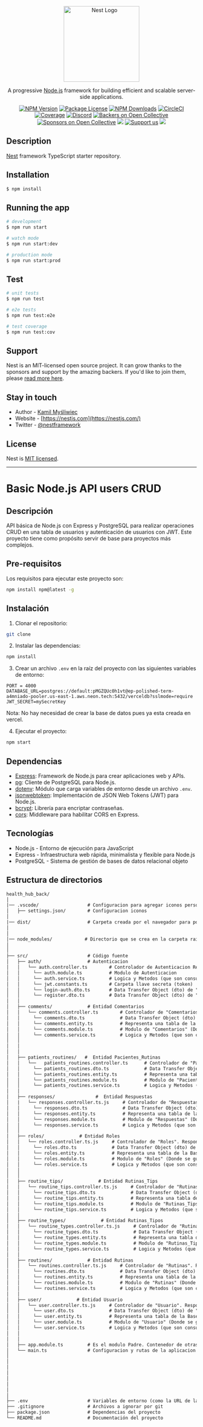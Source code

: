 





<p align="center">
  <a href="http://nestjs.com/" target="blank"><img src="https://nestjs.com/img/logo-small.svg" width="200" alt="Nest Logo" /></a>
</p>

[circleci-image]: https://img.shields.io/circleci/build/github/nestjs/nest/master?token=abc123def456
[circleci-url]: https://circleci.com/gh/nestjs/nest

  <p align="center">A progressive <a href="http://nodejs.org" target="_blank">Node.js</a> framework for building efficient and scalable server-side applications.</p>
    <p align="center">
<a href="https://www.npmjs.com/~nestjscore" target="_blank"><img src="https://img.shields.io/npm/v/@nestjs/core.svg" alt="NPM Version" /></a>
<a href="https://www.npmjs.com/~nestjscore" target="_blank"><img src="https://img.shields.io/npm/l/@nestjs/core.svg" alt="Package License" /></a>
<a href="https://www.npmjs.com/~nestjscore" target="_blank"><img src="https://img.shields.io/npm/dm/@nestjs/common.svg" alt="NPM Downloads" /></a>
<a href="https://circleci.com/gh/nestjs/nest" target="_blank"><img src="https://img.shields.io/circleci/build/github/nestjs/nest/master" alt="CircleCI" /></a>
<a href="https://coveralls.io/github/nestjs/nest?branch=master" target="_blank"><img src="https://coveralls.io/repos/github/nestjs/nest/badge.svg?branch=master#9" alt="Coverage" /></a>
<a href="https://discord.gg/G7Qnnhy" target="_blank"><img src="https://img.shields.io/badge/discord-online-brightgreen.svg" alt="Discord"/></a>
<a href="https://opencollective.com/nest#backer" target="_blank"><img src="https://opencollective.com/nest/backers/badge.svg" alt="Backers on Open Collective" /></a>
<a href="https://opencollective.com/nest#sponsor" target="_blank"><img src="https://opencollective.com/nest/sponsors/badge.svg" alt="Sponsors on Open Collective" /></a>
  <a href="https://paypal.me/kamilmysliwiec" target="_blank"><img src="https://img.shields.io/badge/Donate-PayPal-ff3f59.svg"/></a>
    <a href="https://opencollective.com/nest#sponsor"  target="_blank"><img src="https://img.shields.io/badge/Support%20us-Open%20Collective-41B883.svg" alt="Support us"></a>
  <a href="https://twitter.com/nestframework" target="_blank"><img src="https://img.shields.io/twitter/follow/nestframework.svg?style=social&label=Follow"></a>
</p>
  <!--[![Backers on Open Collective](https://opencollective.com/nest/backers/badge.svg)](https://opencollective.com/nest#backer)
  [![Sponsors on Open Collective](https://opencollective.com/nest/sponsors/badge.svg)](https://opencollective.com/nest#sponsor)-->

## Description

[Nest](https://github.com/nestjs/nest) framework TypeScript starter repository.

## Installation

```bash
$ npm install
```

## Running the app

```bash
# development
$ npm run start

# watch mode
$ npm run start:dev

# production mode
$ npm run start:prod
```

## Test

```bash
# unit tests
$ npm run test

# e2e tests
$ npm run test:e2e

# test coverage
$ npm run test:cov
```

## Support

Nest is an MIT-licensed open source project. It can grow thanks to the sponsors and support by the amazing backers. If you'd like to join them, please [read more here](https://docs.nestjs.com/support).

## Stay in touch

- Author - [Kamil Myśliwiec](https://kamilmysliwiec.com)
- Website - [https://nestjs.com](https://nestjs.com/)
- Twitter - [@nestframework](https://twitter.com/nestframework)

## License

Nest is [MIT licensed](LICENSE).


----------------------------------------------------------------------------------------------------------------

# Basic Node.js API users CRUD

## Descripción

API básica de Node.js con Express y PostgreSQL para realizar operaciones CRUD en una tabla de usuarios y autenticación de usuarios con JWT. Este proyecto tiene como propósito servir de base para proyectos más complejos.

## Pre-requisitos

Los requisitos para ejecutar este proyecto son:

```bash
npm install npm@latest -g
```

## Instalación

1. Clonar el repositorio:

```bash
git clone
```

2. Instalar las dependencias:

```bash
npm install
```

3. Crear un archivo `.env` en la raíz del proyecto con las siguientes variables de entorno:

```env
PORT = 4000
DATABASE_URL=postgres://default:pMGZQUc0h1vt@ep-polished-term-a4mniado-pooler.us-east-1.aws.neon.tech:5432/verceldb?sslmode=require
JWT_SECRET=mySecretKey
```

Nota: No hay necesidad de crear la base de datos pues ya esta creada en vercel.

4. Ejecutar el proyecto:

```bash
npm start
```

## Dependencias

- [Express](https://expressjs.com/es/): Framework de Node.js para crear aplicaciones web y APIs.
- [pg](https://node-postgres.com/): Cliente de PostgreSQL para Node.js.
- [dotenv](https://www.npmjs.com/package/dotenv): Módulo que carga variables de entorno desde un archivo `.env`.
- [jsonwebtoken](https://www.npmjs.com/package/jsonwebtoken): Implementación de JSON Web Tokens (JWT) para Node.js.
- [bcrypt](https://www.npmjs.com/package/bcrypt): Librería para encriptar contraseñas.
- [cors](https://www.npmjs.com/package/cors): Middleware para habilitar CORS en Express.

## Tecnologías

- Node.js - Entorno de ejecución para JavaScript
- Express - Infraestructura web rápida, minimalista y flexible para Node.js
- PostgreSQL - Sistema de gestión de bases de datos relacional objeto

## Estructura de directorios

```txt
health_hub_back/
│
|── .vscode/                  # Configuracion para agregar iconos personalizados al proyecto y hacer que se vea como un proyecto Nest.js en Visual Studio Code
│   ├── settings.json/        # Configuracion iconos
│
|── dist/                     # Carpeta creada por el navegador para poder leer TypeScript en JavaScript
│   
│
│── node_modules/            # Directorio que se crea en la carpeta raíz de nuestro proyecto cuando instalamos paquetes o dependencias mediante npm.
│
│
├── src/                      # Código fuente
│   ├── auth/                 # Autenticacion
│   │   └── auth.controller.ts        # Controlador de Autenticacion Responsable de manejar las solicitudes  entrantes y devolver las respuestas al cliente. En esta van los Endpoints (URLs) y donde esta el CRUD
│   │     └── auth.module.ts          # Modulo de Autenticacion
│   │     └── auth.service.ts         # Logica y Metodos (que son consumidos en el controlador) de Autenticacion
│   │     └── jwt.constants.ts        # Carpeta llave secreta (token)
│   │     └── login-auth.dto.ts       # Data Transfer Object (dto) de "Login". (Guía para que el desarrollador y aquellos que consumen la API sepan que de forma espera tener el cuerpo de la solicitud.)
│   │     └── register.dto.ts         # Data Transfer Object (dto) de "Create New Account".
│   │
│   ├── comments/             # Entidad Comentarios
│   │   └── comments.controller.ts        # Controlador de "Comentarios" Responsable de manejar las solicitudes entrantes y devolver las respuestas al cliente. En esta van los Endpoints (URLs) y donde esta el CRUD
│   │     └── comments.dto.ts             # Data Transfer Object (dto) de "Comentarios". (Guía para que el desarrollador y aquellos que consumen la API sepan que de forma espera tener el cuerpo de la solicitud.) Tipo de datos que espera que el backend
│   │     └── comments.entity.ts          # Representa una tabla de la Base de Datos
│   │     └── comments.module.ts          # Modulo de "Comentarios" (Donde se guardan las clases del controlador, entity, service. Para exportarlas al modulo madre)
│   │     └── comments.service.ts         # Logica y Metodos (que son consumidos en el controlador) de los comentarios
│   │   
│   │
│   │
│   ├── patients_routines/   #  Entidad Pacientes_Rutinas
│   │   └──   patients_routines.controller.ts      # Controlador de "Pacientes_Rutinas". Responsable de manejar las solicitudes entrantes y devolver las respuestas al cliente. En esta van los Endpoints (URLs) y donde esta el CRUD.
│   │     └── patients_routines.dto.ts             # Data Transfer Object (dto) de "Pacientes_Rutinas". (Guía para que el desarrollador y aquellos que consumen la API sepan que de forma espera tener el cuerpo de la solicitud.) Tipo de datos que espera que el backend.
│   │     └── patients_routines.entity.ts          # Representa una tabla de la Base de Datos
│   │     └── patients_routines.module.ts          # Modulo de "Pacientes_Rutinas" (Donde se guardan las clases del controlador, entity, service. Para exportarlas al modulo madre)
│   │     └── patients_routines.service.ts         # Logica y Metodos (que son consumidos en el controlador) de las rutinas de los pacientes.
│   │  
│   ├── responses/               #  Entidad Respuestas
│   |   └── responses.controller.ts.js     # Controlador de "Respuestas". Responsable de manejar las solicitudes entrantes y devolver las respuestas al cliente. En esta van los Endpoints (URLs) y donde esta el CRUD.
│   │     └── responses.dto.ts             # Data Transfer Object (dto) de "Respuestas". (Guía para que el desarrollador y aquellos que consumen la API sepan que de forma espera tener el cuerpo de la solicitud.) Tipo de datos que espera que el backend.
│   │     └── responses.entity.ts          # Representa una tabla de la Base de Datos
│   │     └── responses.module.ts          # Modulo de "Respuestas" (Donde se guardan las clases del controlador, entity, service. Para exportarlas al modulo madre)
│   │     └── responses.service.ts         # Logica y Metodos (que son consumidos en el controlador) de las Respuestas.
│   │ 
│   ├── roles/             # Entidad Roles
│   │   └── roles.controller.ts.js     # Controlador de "Roles". Responsable de manejar las solicitudes entrantes y devolver las respuestas al cliente. En esta van los Endpoints (URLs) y donde esta el CRUD.
│   │     └── roles.dto.ts             # Data Transfer Object (dto) de "Roles". (Guía para que el desarrollador y aquellos que consumen la API sepan que de forma espera tener el cuerpo de la solicitud.) Tipo de datos que espera que el backend.
│   │     └── roles.entity.ts          # Representa una tabla de la Base de Datos
│   │     └── roles.module.ts          # Modulo de "Roles" (Donde se guardan las clases del controlador, entity, service. Para exportarlas al modulo madre)
│   │     └── roles.service.ts         # Logica y Metodos (que son consumidos en el controlador) de los Roles.
│   │ 
│   │ 
│   ├── routine_tips/             # Entidad Rutinas_Tips
│   │   └── routine_tips.controller.ts.js     # Controlador de "Rutinas_Tips". Responsable de manejar las solicitudes entrantes y devolver las respuestas al cliente. En esta van los Endpoints (URLs) y donde esta el CRUD.
│   │     └── routine_tips.dto.ts             # Data Transfer Object (dto) de "Rutinas_Tips". (Guía para que el desarrollador y aquellos que consumen la API sepan que de forma espera tener el cuerpo de la solicitud.) Tipo de datos que espera que el backend.
│   │     └── routine_tips.entity.ts          # Representa una tabla de la Base de Datos
│   │     └── routine_tips.module.ts          # Modulo de "Rutinas_Tips" (Donde se guardan las clases del controlador, entity, service. Para exportarlas al modulo madre)
│   │     └── routine_tips.service.ts         # Logica y Metodos (que son consumidos en el controlador) de los Rutinas_Tips.
│   │ 
│   ├── routine_types/             # Entidad Rutinas_Tipos
│   │   └── routine_types.controller.ts.js     # Controlador de "Rutinas_Tipos". Responsable de manejar las solicitudes entrantes y devolver las respuestas al cliente. En esta van los Endpoints (URLs) y donde esta el CRUD.
│   │     └── routine_types.dto.ts             # Data Transfer Object (dto) de "Rutinas_Tipos". (Guía para que el desarrollador y aquellos que consumen la API sepan que de forma espera tener el cuerpo de la solicitud.) Tipo de datos que espera que el backend.
│   │     └── routine_types.entity.ts          # Representa una tabla de la Base de Datos
│   │     └── routine_types.module.ts          # Modulo de "Rutinas_Tipos" (Donde se guardan las clases del controlador, entity, service. Para exportarlas al modulo madre)
│   │     └── routine_types.service.ts         # Logica y Metodos (que son consumidos en el controlador) de las Rutinas_Tipos.
│   │ 
│   ├── routines/             # Entidad Rutinas
│   │   └── routines.controller.ts.js     # Controlador de "Rutinas". Responsable de manejar las solicitudes entrantes y devolver las respuestas al cliente. En esta van los Endpoints (URLs) y donde esta el CRUD.
│   │     └── routines.dto.ts             # Data Transfer Object (dto) de "Rutinas". (Guía para que el desarrollador y aquellos que consumen la API sepan que de forma espera tener el cuerpo de la solicitud.) Tipo de datos que espera que el backend.
│   │     └── routines.entity.ts          # Representa una tabla de la Base de Datos
│   │     └── routines.module.ts          # Modulo de "Rutinas" (Donde se guardan las clases del controlador, entity, service. Para exportarlas al modulo madre)
│   │     └── routines.service.ts         # Logica y Metodos (que son consumidos en el controlador) de las Rutinas.
│   │ 
│   ├── user/             # Entidad Usuario
│   │   └── user.controller.ts.js     # Controlador de "Usuario". Responsable de manejar las solicitudes entrantes y devolver las respuestas al cliente. En esta van los Endpoints (URLs) y donde esta el CRUD.
│   │     └── user.dto.ts             # Data Transfer Object (dto) de "Usuario". (Guía para que el desarrollador y aquellos que consumen la API sepan que de forma espera tener el cuerpo de la solicitud.) Tipo de datos que espera que el backend.
│   │     └── user.entity.ts          # Representa una tabla de la Base de Datos
│   │     └── user.module.ts          # Modulo de "Usuario" (Donde se guardan las clases del controlador, entity, service. Para exportarlas al modulo madre)
│   │     └── user.service.ts         # Logica y Metodos (que son consumidos en el controlador) del Usuario.
│   │ 
│   │ 
│   ├── app.module.ts         # Es el modulo Padre. Contenedor de otras clases o artefactos, como son los controladores, servicios y otros componentes desarrollados con Nest
│   └── main.ts               # Configuracion y rutas de la aplicacion
│
│ 
│ 
│ 
│ 
│ 
│ 
│ 
├── .env                      # Variables de entorno (como la URL de la base de datos, puerto del servidor, etc.)
├── .gitignore                # Archivos a ignorar por git
├── package.json              # Dependencias del proyecto
└── README.md                 # Documentación del proyecto



